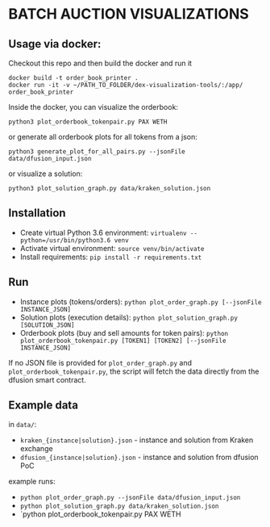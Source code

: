 # BATCH AUCTION VISUALIZATIONS

## Usage via docker:

Checkout this repo and then build the docker and run it

```
docker build -t order_book_printer .
docker run -it -v ~/PATH_TO_FOLDER/dex-visualization-tools/:/app/ order_book_printer
```

Inside the docker, you can visualize the orderbook:

```
python3 plot_orderbook_tokenpair.py PAX WETH
```

or generate all orderbook plots for all tokens from a json:

```
python3 generate_plot_for_all_pairs.py --jsonFile data/dfusion_input.json

```

or visualize a solution:

```
python3 plot_solution_graph.py data/kraken_solution.json
```

## Installation

- Create virtual Python 3.6 environment:
  `virtualenv --python=/usr/bin/python3.6 venv`
- Activate virtual environment:
  `source venv/bin/activate`
- Install requirements:
  `pip install -r requirements.txt`

## Run

- Instance plots (tokens/orders):
  `python plot_order_graph.py [--jsonFile INSTANCE_JSON]`
- Solution plots (execution details):
  `python plot_solution_graph.py [SOLUTION_JSON]`
- Orderbook plots (buy and sell amounts for token pairs):
  `python plot_orderbook_tokenpair.py [TOKEN1] [TOKEN2] [--jsonFile INSTANCE_JSON]`

If no JSON file is provided for `plot_order_graph.py` and `plot_orderbook_tokenpair.py`, the script will fetch the data directly from the dfusion smart contract.

## Example data

in `data/`:

- `kraken_{instance|solution}.json` - instance and solution from Kraken exchange
- `dfusion_{instance|solution}.json` - instance and solution from dfusion PoC

example runs:

- `python plot_order_graph.py --jsonFile data/dfusion_input.json`
- `python plot_solution_graph.py data/kraken_solution.json`
- `python plot_orderbook_tokenpair.py PAX WETH
